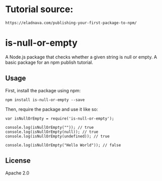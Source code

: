 # Tutorial source:
    https://eladnava.com/publishing-your-first-package-to-npm/

# is-null-or-empty

A Node.js package that checks whether a given string is null or empty. A basic package for an npm publish tutorial.

## Usage

First, install the package using npm:

    npm install is-null-or-empty --save

Then, require the package and use it like so:

    var isNullOrEmpty = require('is-null-or-empty');

    console.log(isNullOrEmpty("")); // true
    console.log(isNullOrEmpty(null)); // true
    console.log(isNullOrEmpty(undefined)); // true

    console.log(isNullOrEmpty("Hello World")); // false

## License

Apache 2.0

